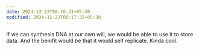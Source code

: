 ```yaml
---
date: 2024-12-23T08:16:31+05:30
modified: 2024-12-23T08:17:32+05:30
---
```


If we can synthesis DNA at our own will, we would be able to use it to store data. And the benifit would be that it would self replicate. Kinda cool.
